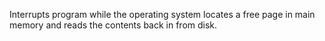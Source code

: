 Interrupts program while the operating system locates a free page in main memory and reads the contents back in from disk.
